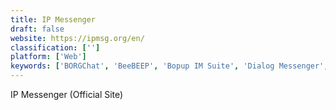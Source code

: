 ```yaml
---
title: IP Messenger
draft: false 
website: https://ipmsg.org/en/
classification: ['']
platform: ['Web']
keywords: ['BORGChat', 'BeeBEEP', 'Bopup IM Suite', 'Dialog Messenger', 'Dukto R6', 'Feem', 'IntraMessenger', 'KouChat', 'LAN Messenger', 'Output Messenger', 'SUM - Secure Ultimate Messenger', 'Secure Instant Messaging', 'Send Anywhere', 'Simple Chat', 'Slack', 'Smarsh Instant Messenger', 'Softros LAN messenger', 'Winpopup LAN Messenger', 'jMessenger', 'qchat']
---
```

IP Messenger (Official Site)
